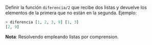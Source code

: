 Definir la función `diferencia/2` que recibe dos listas y devuelve los elementos de la primera que no están en la segunda. Ejemplo:

```haskell
> diferencia [1, 2, 3, 9] [1, 3]
[2, 9]
```

**Nota**: Resolvendo empleando listas por comprension.